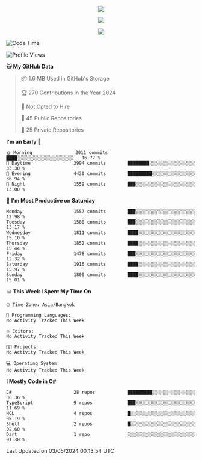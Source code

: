 <p align="center">
  <a href="say-hi.gif"> 
    <img align="center" src="say-hi.gif"/>
  </a>
</p>
<p align="center">
  <a href="https://github.com/htthinh1999">
    <img align="center" src="https://github-readme-stats-kappa-pink.vercel.app/api?username=htthinh1999&show_icons=true&count_private=true&theme=dracula"/>
  </a>
</p>
<p align="center">
  <a href="https://github.com/htthinh1999">
    <img src="https://github-readme-stats-kappa-pink.vercel.app/api/top-langs/?username=htthinh1999&layout=compact&langs_count=6&count_private=true&hide=tsql,hlsl,glsl,shaderlab&theme=dracula"/>
  </a>
</p>

<!--START_SECTION:waka-->
![Code Time](http://img.shields.io/badge/Code%20Time-0%20secs-blue)

![Profile Views](http://img.shields.io/badge/Profile%20Views-0-blue)

**🐱 My GitHub Data** 

> 📦 1.6 MB Used in GitHub's Storage 
 > 
> 🏆 270 Contributions in the Year 2024
 > 
> 🚫 Not Opted to Hire
 > 
> 📜 45 Public Repositories 
 > 
> 🔑 25 Private Repositories 
 > 
**I'm an Early 🐤** 

```text
🌞 Morning                2011 commits        ████░░░░░░░░░░░░░░░░░░░░░   16.77 % 
🌆 Daytime                3994 commits        ████████░░░░░░░░░░░░░░░░░   33.30 % 
🌃 Evening                4430 commits        █████████░░░░░░░░░░░░░░░░   36.94 % 
🌙 Night                  1559 commits        ███░░░░░░░░░░░░░░░░░░░░░░   13.00 % 
```
📅 **I'm Most Productive on Saturday** 

```text
Monday                   1557 commits        ███░░░░░░░░░░░░░░░░░░░░░░   12.98 % 
Tuesday                  1580 commits        ███░░░░░░░░░░░░░░░░░░░░░░   13.17 % 
Wednesday                1811 commits        ████░░░░░░░░░░░░░░░░░░░░░   15.10 % 
Thursday                 1852 commits        ████░░░░░░░░░░░░░░░░░░░░░   15.44 % 
Friday                   1478 commits        ███░░░░░░░░░░░░░░░░░░░░░░   12.32 % 
Saturday                 1916 commits        ████░░░░░░░░░░░░░░░░░░░░░   15.97 % 
Sunday                   1800 commits        ████░░░░░░░░░░░░░░░░░░░░░   15.01 % 
```


📊 **This Week I Spent My Time On** 

```text
🕑︎ Time Zone: Asia/Bangkok

💬 Programming Languages: 
No Activity Tracked This Week

🔥 Editors: 
No Activity Tracked This Week

🐱‍💻 Projects: 
No Activity Tracked This Week

💻 Operating System: 
No Activity Tracked This Week
```

**I Mostly Code in C#** 

```text
C#                       28 repos            █████████░░░░░░░░░░░░░░░░   36.36 % 
TypeScript               9 repos             ███░░░░░░░░░░░░░░░░░░░░░░   11.69 % 
HCL                      4 repos             █░░░░░░░░░░░░░░░░░░░░░░░░   05.19 % 
Shell                    2 repos             █░░░░░░░░░░░░░░░░░░░░░░░░   02.60 % 
Dart                     1 repo              ░░░░░░░░░░░░░░░░░░░░░░░░░   01.30 % 
```




 Last Updated on 03/05/2024 00:13:54 UTC
<!--END_SECTION:waka-->
